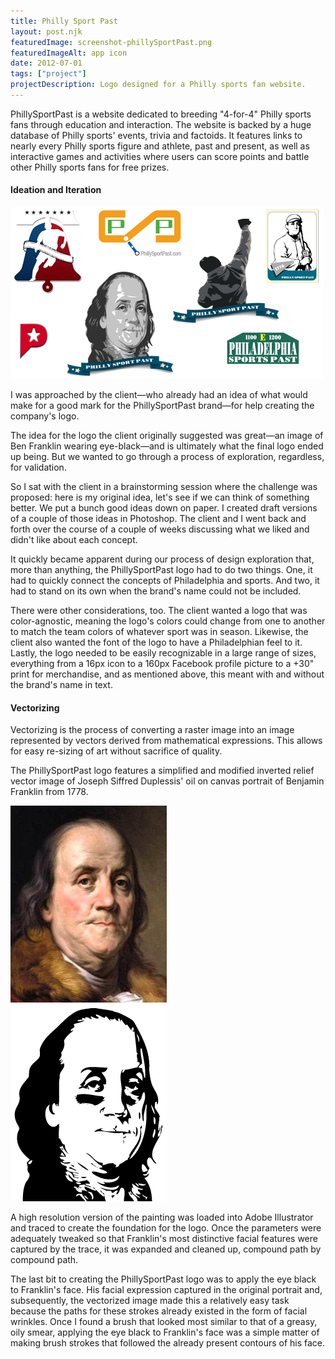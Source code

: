 ```yaml
---
title: Philly Sport Past
layout: post.njk
featuredImage: screenshot-phillySportPast.png
featuredImageAlt: app icon
date: 2012-07-01
tags: ["project"]
projectDescription: Logo designed for a Philly sports fan website.
---
```


PhillySportPast is a website dedicated to breeding "4-for-4" Philly sports fans through education and interaction. The
website is backed by a huge database of Philly sports' events, trivia and factoids. It features links to nearly every
Philly sports figure and athlete, past and present, as well as interactive games and activities where users can score
points and battle other Philly sports fans for free prizes.

<h4 class="mt-5 mb-3">Ideation and Iteration</h4>

<div class="text-center"><img class="mw-100 mb-4" src="highlight-phillySportPast-002.png" alt="PhillySportPast Logo Ideas"></div>

I was approached by the client&mdash;who already had an idea of what would make for a good mark for the PhillySportPast
brand&mdash;for help creating the company's logo.

The idea for the logo the client originally suggested was great&mdash;an image of Ben Franklin wearing
eye-black&mdash;and is ultimately what the final logo ended up being. But we wanted to go through a process of
exploration, regardless, for validation.

So I sat with the client in a brainstorming session where the challenge was proposed: here is my original idea, let's
see if we can think of something better. We put a bunch good ideas down on paper. I created draft versions of a couple
of those ideas in Photoshop. The client and I went back and forth over the course of a couple of weeks discussing what we
liked and didn't like about each concept.

It quickly became apparent during our process of design exploration that, more than anything, the PhillySportPast logo
had to do two things. One, it had to quickly connect the concepts of Philadelphia and sports. And two, it had to stand
on its own when the brand's name could not be included.

There were other considerations, too. The client wanted a logo that was color-agnostic, meaning the logo's colors could
change from one to another to match the team colors of whatever sport was in season. Likewise, the client also wanted
the font of the logo to have a Philadelphian feel to it. Lastly, the logo needed to be easily recognizable in a large
range of sizes, everything from a 16px icon to a 160px Facebook profile picture to a +30" print for merchandise, and as
mentioned above, this meant with and without the brand's name in text.

<h4 class="mt-5 mb-3">Vectorizing</h4>

Vectorizing is the process of converting a raster image into an image represented by vectors derived from mathematical
expressions. This allows for easy re-sizing of art without sacrifice of quality.

The PhillySportPast logo features a simplified and modified inverted relief vector image of Joseph Siffred Duplessis'
oil on canvas portrait of Benjamin Franklin from 1778.

<div class="d-flex flex-row justify-content-center">
    <div class="mx-3"><img class="mw-100 mb-4 shadow border" src="highlight-phillySportPast-003.png" alt="Joseph Siffred Duplessis' oil on canvas portrait of Benjamin Franklin from 1778"></div>
    <div class="mx-3"><img class="mw-100 mb-4 shadow border" src="highlight-phillySportPast-001.png" alt="PhillySportPast logo"></div>
</div>

A high resolution version of the painting was loaded into Adobe Illustrator and traced to create the foundation for the
logo. Once the parameters were adequately tweaked so that Franklin's most distinctive facial features were captured by
the trace, it was expanded and cleaned up, compound path by compound path.

The last bit to creating the PhillySportPast logo was to apply the eye black to Franklin's face. His facial expression
captured in the original portrait and, subsequently, the vectorized image made this a relatively easy task because the
paths for these strokes already existed in the form of facial wrinkles. Once I found a brush that looked most similar to
that of a greasy, oily smear, applying the eye black to Franklin's face was a simple matter of making brush strokes that
followed the already present contours of his face.
